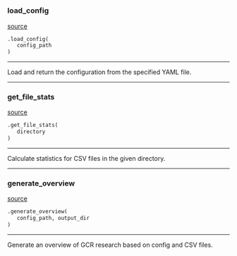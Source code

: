 #


### load_config
[source](https://github.com/allfed/gcr-resilience-map/blob/master/src/generate_overview.py/#L8)
```python
.load_config(
   config_path
)
```

---
Load and return the configuration from the specified YAML file.

----


### get_file_stats
[source](https://github.com/allfed/gcr-resilience-map/blob/master/src/generate_overview.py/#L14)
```python
.get_file_stats(
   directory
)
```

---
Calculate statistics for CSV files in the given directory.

----


### generate_overview
[source](https://github.com/allfed/gcr-resilience-map/blob/master/src/generate_overview.py/#L30)
```python
.generate_overview(
   config_path, output_dir
)
```

---
Generate an overview of GCR research based on config and CSV files.
